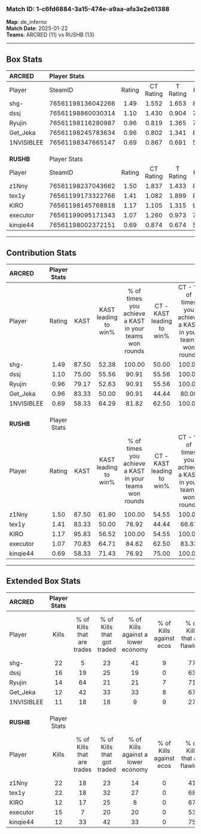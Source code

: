 ### Match ID: 1-c6fd6884-3a15-474e-a9aa-afa3e2e61388  
**Map**: de_inferno  
**Match Date**: 2025-01-22  
**Teams**: ARCRED (11) vs RUSHB (13)  

---  

## Box Stats  

| **ARCRED** | Player Stats      |        |           |          |       |       |       |         |        |      |     |
| :- | :- | :-: | :-: | :-: | :-: | :-: | :-: | :-: | :-: | :-: | :-: |
| Player     | SteamID           | Rating | CT Rating | T Rating | KAST  |  ADR  | Kills | Assists | Deaths | K/D  | HS% |
| shg-       | 76561198136042266 |  1.49  |   1.552   |  1.653   | 87.50 | 91.5  |  22   |    4    |   14   | 1.57 | 54  |
| dssj       | 76561198860030314 |  1.10  |   1.430   |  0.904   | 75.00 | 79.0  |  16   |    4    |   16   | 1.00 | 81  |
| Ryujin     | 76561198116280987 |  0.96  |   0.819   |  1.365   | 79.17 | 57.3  |  14   |    2    |   17   | 0.82 | 35  |
| Get_Jeka   | 76561198245783634 |  0.96  |   0.802   |  1.341   | 83.33 | 49.9  |  12   |    2    |   14   | 0.86 | 66  |
| 1NVISIBLEE | 76561198347665147 |  0.69  |   0.867   |  0.691   | 58.33 | 78.7  |  11   |   10    |   22   | 0.50 | 45  |
|            |                   |        |           |          |       |       |       |         |        |      |     |
|            |                   |        |           |          |       |       |       |         |        |      |     |
|            |                   |        |           |          |       |       |       |         |        |      |     |
| **RUSHB**  | Player Stats      |        |           |          |       |       |       |         |        |      |     |
| Player     | SteamID           | Rating | CT Rating | T Rating | KAST  |  ADR  | Kills | Assists | Deaths | K/D  | HS% |
| z1Nny      | 76561198237043662 |  1.50  |   1.837   |  1.433   | 87.50 | 100.6 |  22   |   10    |   16   | 1.38 | 50  |
| tex1y      | 76561199173322766 |  1.41  |   1.082   |  1.899   | 83.33 | 82.9  |  22   |    5    |   15   | 1.47 | 54  |
| KIRO       | 76561198145768818 |  1.17  |   1.105   |  1.315   | 95.83 | 56.1  |  12   |    9    |   11   | 1.09 | 58  |
| executor   | 76561199095171343 |  1.07  |   1.260   |  0.973   | 70.83 | 77.1  |  15   |    9    |   15   | 1.00 | 40  |
| kinqie44   | 76561198002372151 |  0.69  |   0.874   |  0.674   | 58.33 | 49.1  |  12   |    2    |   18   | 0.67 | 41  |
---  

## Contribution Stats  

| **ARCRED** | Player Stats |       |                      |                                                        |                           |                                                             |                          |                                                            |
| :- | :-: | :-: | :-: | :-: | :-: | :-: | :-: | :-: |
| Player     |    Rating    | KAST  | KAST leading to win% | % of times you achieve a KAST in your teams won rounds | CT - KAST leading to win% | CT - % of times you achieve a KAST in your teams won rounds | T - KAST leading to win% | T - % of times you achieve a KAST in your teams won rounds |
| shg-       |     1.49     | 87.50 |        52.38         |                         100.00                         |           50.00           |                           100.00                            |          54.55           |                           100.00                           |
| dssj       |     1.10     | 75.00 |        55.56         |                         90.91                          |           55.56           |                           100.00                            |          55.56           |                           83.33                            |
| Ryujin     |     0.96     | 79.17 |        52.63         |                         90.91                          |           55.56           |                           100.00                            |          50.00           |                           83.33                            |
| Get_Jeka   |     0.96     | 83.33 |        50.00         |                         90.91                          |           44.44           |                            80.00                            |          54.55           |                           100.00                           |
| 1NVISIBLEE |     0.69     | 58.33 |        64.29         |                         81.82                          |           62.50           |                           100.00                            |          66.67           |                           66.67                            |
|            |              |       |                      |                                                        |                           |                                                             |                          |                                                            |
|            |              |       |                      |                                                        |                           |                                                             |                          |                                                            |
|            |              |       |                      |                                                        |                           |                                                             |                          |                                                            |
| **RUSHB**  | Player Stats |       |                      |                                                        |                           |                                                             |                          |                                                            |
| Player     |    Rating    | KAST  | KAST leading to win% | % of times you achieve a KAST in your teams won rounds | CT - KAST leading to win% | CT - % of times you achieve a KAST in your teams won rounds | T - KAST leading to win% | T - % of times you achieve a KAST in your teams won rounds |
| z1Nny      |     1.50     | 87.50 |        61.90         |                         100.00                         |           54.55           |                           100.00                            |          70.00           |                           100.00                           |
| tex1y      |     1.41     | 83.33 |        50.00         |                         76.92                          |           44.44           |                            66.67                            |          54.55           |                           85.71                            |
| KIRO       |     1.17     | 95.83 |        56.52         |                         100.00                         |           54.55           |                           100.00                            |          58.33           |                           100.00                           |
| executor   |     1.07     | 70.83 |        64.71         |                         84.62                          |           62.50           |                            83.33                            |          66.67           |                           85.71                            |
| kinqie44   |     0.69     | 58.33 |        71.43         |                         76.92                          |           75.00           |                           100.00                            |          66.67           |                           57.14                            |
---  

## Extended Box Stats  

| **ARCRED** | Player Stats |                            |                            |                                    |                         |                              |                                 |        |                             |                                     |                          |                               |                            |
| :- | :-: | :-: | :-: | :-: | :-: | :-: | :-: | :-: | :-: | :-: | :-: | :-: | :-: |
| Player     |    Kills     | % of Kills that are trades | % of Kills that got traded | % of Kills against a lower economy | % of Kills against ecos | % of Kills that are flawless | % of Kills that are close duels | Deaths | % of Deaths that get traded | % of Deaths against a lower economy | % of Deaths against ecos | % of Deaths that are flawless | % of Deaths that are close |
| shg-       |      22      |             5              |             23             |                 41                 |            9            |              77              |                0                |   14   |             36              |                 14                  |            0             |              57               |             14             |
| dssj       |      16      |             19             |             25             |                 19                 |            0            |              63              |                6                |   16   |             19              |                 25                  |            0             |              75               |             0              |
| Ryujin     |      14      |             64             |             21             |                 21                 |            7            |              71              |                0                |   17   |             35              |                 18                  |            0             |              71               |             6              |
| Get_Jeka   |      12      |             42             |             33             |                 33                 |            8            |              67              |                8                |   14   |             36              |                 29                  |            7             |              71               |             0              |
| 1NVISIBLEE |      11      |             18             |             18             |                 9                  |            9            |              27              |                0                |   22   |             18              |                 27                  |            5             |              32               |             14             |
|            |              |                            |                            |                                    |                         |                              |                                 |        |                             |                                     |                          |                               |                            |
|            |              |                            |                            |                                    |                         |                              |                                 |        |                             |                                     |                          |                               |                            |
|            |              |                            |                            |                                    |                         |                              |                                 |        |                             |                                     |                          |                               |                            |
| **RUSHB**  | Player Stats |                            |                            |                                    |                         |                              |                                 |        |                             |                                     |                          |                               |                            |
| Player     |    Kills     | % of Kills that are trades | % of Kills that got traded | % of Kills against a lower economy | % of Kills against ecos | % of Kills that are flawless | % of Kills that are close duels | Deaths | % of Deaths that get traded | % of Deaths against a lower economy | % of Deaths against ecos | % of Deaths that are flawless | % of Deaths that are close |
| z1Nny      |      22      |             18             |             23             |                 14                 |            0            |              41              |                9                |   16   |             38              |                 25                  |            0             |              50               |             13             |
| tex1y      |      22      |             18             |             32             |                 27                 |            0            |              68              |               14                |   15   |             20              |                 13                  |            0             |              80               |             0              |
| KIRO       |      12      |             17             |             25             |                 8                  |            0            |              67              |                0                |   11   |             18              |                 18                  |            0             |              55               |             0              |
| executor   |      15      |             7              |             20             |                 20                 |            0            |              53              |                0                |   15   |             20              |                 33                  |            0             |              67               |             0              |
| kinqie44   |      12      |             33             |             42             |                 33                 |            0            |              75              |                8                |   18   |             22              |                 22                  |            0             |              72               |             0              |

